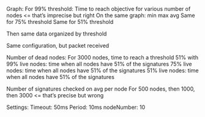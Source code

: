 Graph:
For 99% threshold:
Time to reach objective for various number of nodes <= that’s imprecise but right
On the same graph: min max avg
Same for 75% threshold
Same for 51% threshold

Then same data organized by threshold

Same configuration, but packet received

Number of dead nodes:
 For 3000 nodes, time to reach a threshold 51% with
99% live nodes: time when all nodes have 51% of the signatures
75% live nodes: time when all nodes have 51% of the signatures
51% live nodes: time when all nodes have 51% of the signatures


Number of signatures checked on avg per node
For 500  nodes, then 1000, then 3000  <= that’s precise but wrong

Settings:
Timeout: 50ms
Period: 10ms
nodeNumber: 10
